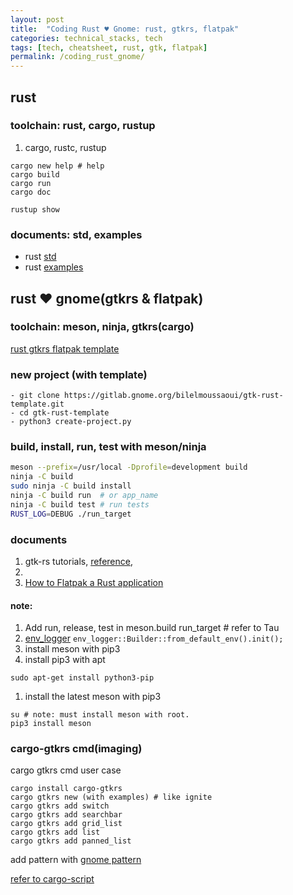```yaml
---
layout: post
title:  "Coding Rust ♥ Gnome: rust, gtkrs, flatpak"
categories: technical_stacks, tech
tags: [tech, cheatsheet, rust, gtk, flatpak]
permalink: /coding_rust_gnome/
---
```

## rust
### toolchain: rust, cargo, rustup
1. cargo, rustc, rustup
```
cargo new help # help
cargo build
cargo run
cargo doc
```
```
rustup show
```

### documents: std, examples
   - rust [std](https://doc.rust-lang.org/std/index.html)
   - rust [examples](https://doc.rust-lang.org/stable/rust-by-example/)

## rust ♥ gnome(gtkrs & flatpak)
### toolchain: meson, ninja, gtkrs(cargo)
[rust gtkrs flatpak template](https://gitlab.gnome.org/bilelmoussaoui/gtk-rust-template)

### new project (with template)
```
- git clone https://gitlab.gnome.org/bilelmoussaoui/gtk-rust-template.git
- cd gtk-rust-template
- python3 create-project.py
```
### build, install, run, test with meson/ninja
```sh
meson --prefix=/usr/local -Dprofile=development build
ninja -C build
sudo ninja -C build install
ninja -C build run  # or app_name
ninja -C build test # run tests
RUST_LOG=DEBUG ./run_target
```

### documents
1. gtk-rs tutorials, [reference](https://gtk-rs.org/docs-src/), [](examples)
1.  
1. [How to Flatpak a Rust application](https://belmoussaoui.com/article/8-how-to-flatpak-a-rust-application)

#### note:
1. Add run, release, test in meson.build run_target # refer to Tau
1. [env_logger](https://docs.rs/env_logger/0.6.1/env_logger/)
``` env_logger::Builder::from_default_env().init(); ```
1. install meson with pip3
  1.  install pip3 with apt
```
sudo apt-get install python3-pip
```

  1. install the latest meson with pip3
```
su # note: must install meson with root.
pip3 install meson
```

### cargo-gtkrs cmd(imaging)
cargo gtkrs cmd user case
```
cargo install cargo-gtkrs
cargo gtkrs new (with examples) # like ignite
cargo gtkrs add switch
cargo gtkrs add searchbar
cargo gtkrs add grid_list
cargo gtkrs add list
cargo gtkrs add panned_list
```
add pattern with [gnome pattern](https://gitlab.gnome.org/Teams/Design/mockup-resources)

[refer to cargo-script](https://github.com/DanielKeep/cargo-script)
